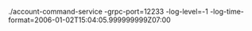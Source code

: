 ./account-command-service -grpc-port=12233 -log-level=-1 -log-time-format=2006-01-02T15:04:05.999999999Z07:00
